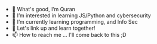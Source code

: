 - 👋 What's good, I’m Quran 
- 👀 I’m interested in learning JS/Python and cybersecurity
- 🌱 I’m currently learning programming, and Info Sec
- 💞️ Let's link up and learn together!
- 📫 How to reach me ... I'll come back to this ;D

<!---
qhenry1/qhenry1 is a ✨ special ✨ repository because its `README.md` (this file) appears on your GitHub profile.
You can click the Preview link to take a look at your changes.
--->
